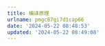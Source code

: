 ```yaml
---
title: 编译原理
urlname: pmgc87gi7d1cap66
date: '2024-05-22 08:48:53'
updated: '2024-05-22 08:49:08'
---
```


